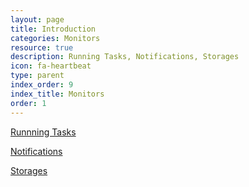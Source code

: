 ```yaml
---
layout: page
title: Introduction
categories: Monitors
resource: true
description: Running Tasks, Notifications, Storages
icon: fa-heartbeat
type: parent
index_order: 9
index_title: Monitors
order: 1
---
```


[Runnning Tasks]() 

[Notifications]()

[Storages]()





